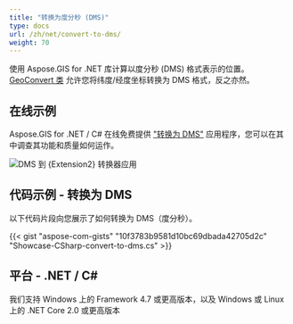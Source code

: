 ```yaml
---
title: "转换为度分秒 (DMS)"
type: docs
url: /zh/net/convert-to-dms/
weight: 70
---
```


使用 Aspose.GIS for .NET 库计算以度分秒 (DMS) 格式表示的位置。 [GeoConvert 类](https://reference.aspose.com/gis/net/aspose.gis/geoconvert) 允许您将纬度/经度坐标转换为 DMS 格式，反之亦然。

## **在线示例**

Aspose.GIS for .NET / C# 在线免费提供 ["转换为 DMS"](https://products.aspose.app/gis/coordinates/convert-to-dms) 应用程序，您可以在其中调查其功能和质量如何运作。

![DMS 到 {Extension2} 转换器应用](coordinates.png)

## **代码示例 - 转换为 DMS**

以下代码片段向您展示了如何转换为 DMS（度分秒）。

{{< gist "aspose-com-gists" "10f3783b9581d10bc69dbada42705d2c" "Showcase-CSharp-convert-to-dms.cs" >}}

## **平台 - .NET / C#**

我们支持 Windows 上的 Framework 4.7 或更高版本，以及 Windows 或 Linux 上的 .NET Core 2.0 或更高版本
